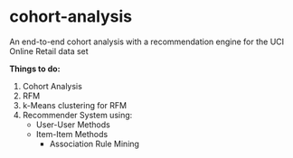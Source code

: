 # cohort-analysis
An end-to-end cohort analysis with a recommendation engine for the UCI Online Retail data set

**Things to do:**
1. Cohort Analysis
2. RFM
3. k-Means clustering for RFM
4. Recommender System using:
    - User-User Methods
    - Item-Item Methods
        - Association Rule Mining


